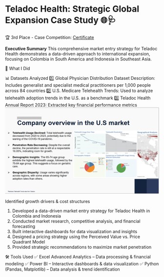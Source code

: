 # Teladoc Health: Strategic Global Expansion Case Study 🌐🩺

🏆 3rd Place - Case Competition: [Certificate](https://github.com/JaydonBui/Teladoc/blob/main/Certificate%20of%20Achievement.png)

**Executive Summary**
This comprehensive market entry strategy for Teladoc Health demonstrates a data-driven approach to international expansion, focusing on Colombia in South America and Indonesia in Southeast Asia.

📌 What I Did

📊 Datasets Analyzed
1️⃣ Global Physician Distribution
Dataset Description: Includes generalist and specialist medical practitioners per 1,000 people across 84 countries
2️⃣ U.S. Medicare Telehealth Trends: Used to analyze telehealth adoption trends in the U.S. as a benchmark
3️⃣ Teladoc Health Annual Report 2023: Extracted key financial performance metrics
<img width="511" alt="Company Overview" src="https://github.com/JaydonBui/Teladoc/blob/main/Company%20Overview.png">


Identified growth drivers & cost structures
1. Developed a data-driven market entry strategy for Teladoc Health in Colombia and Indonesia
2. Conducted market research, competitive analysis, and financial forecasting
3. Built interactive dashboards for data visualization and insights
4. Designed a pricing strategy using the Perceived Value vs. Price Quadrant Model
5. Provided strategic recommendations to maximize market penetration


🛠️ Tools Used
✅ Excel Advanced Analytics – Data processing & financial modeling
✅ Power BI – Interactive dashboards & data visualization
✅ Python (Pandas, Matplotlib) – Data analysis & trend identification
